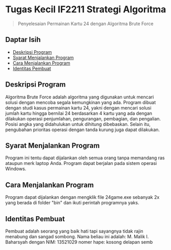 # Tugas Kecil IF2211 Strategi Algoritma
> Penyelesaian Permainan Kartu 24 dengan Algoritma Brute Force

## Daptar Isih
* [Deskripsi Program](#deskripsi-program)
* [Syarat Menjalankan Program](#syarat-menjalankan-program)
* [Cara Menjalankan Program](#cara-menjalankan-program)
* [Identitas Pembuat](#identitas-pembuat)

## Deskripsi Program
Algoritma Brute Force adalah algoritma yang digunakan untuk mencari solusi dengan mencoba segala kemungkinan yang ada.
Program dibuat dengan studi kasus permainan kartu 24, yakni dengan mencari solusi jumlah kartu hingga bernilai 24 berdasarkan 4 kartu yang ada dengan dilakukan operasi penjumlahan, pengurangan, pembagian, dan pengalian. Posisi angka yang didahulukan untuk dihitung dibebaskan. Selain itu, pengubahan prioritas operasi dengan tanda kurung juga dapat dilakukan.

## Syarat Menjalankan Program
Program ini tentu dapat dijalankan oleh semua orang tanpa memandang ras ataupun merk laptop Anda.
Program dapat berjalan pada sistem operasi Windows.

## Cara Menjalankan Program
Program dapat dijalankan dengan mengklik file 24game.exe sebanyak 2x yang berada di folder "bin" dan ikuti perintah programnya yaks.

## Identitas Pembuat
Pembuat adalah seorang yang baik hati tapi sayangnya tidak rajin menabung dan sangad sombong.
Nama beliau ini adalah:
M. Malik I. Baharsyah
dengan NIM:
13521029
nomer hape:
kosong delapan semb
